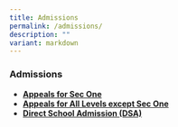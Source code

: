 ```yaml
---
title: Admissions
permalink: /admissions/
description: ""
variant: markdown
---
```

### **Admissions**
* **[Appeals for Sec One](https://form.gov.sg/6760e159d2c0b01c549e315b)**
* **[Appeals for All Levels except Sec One](https://form.gov.sg/#!/5f859d0d1e16e10011670caf)**
* **[Direct School Admission (DSA)](https://go.gov.sg/acsbr-cca)**